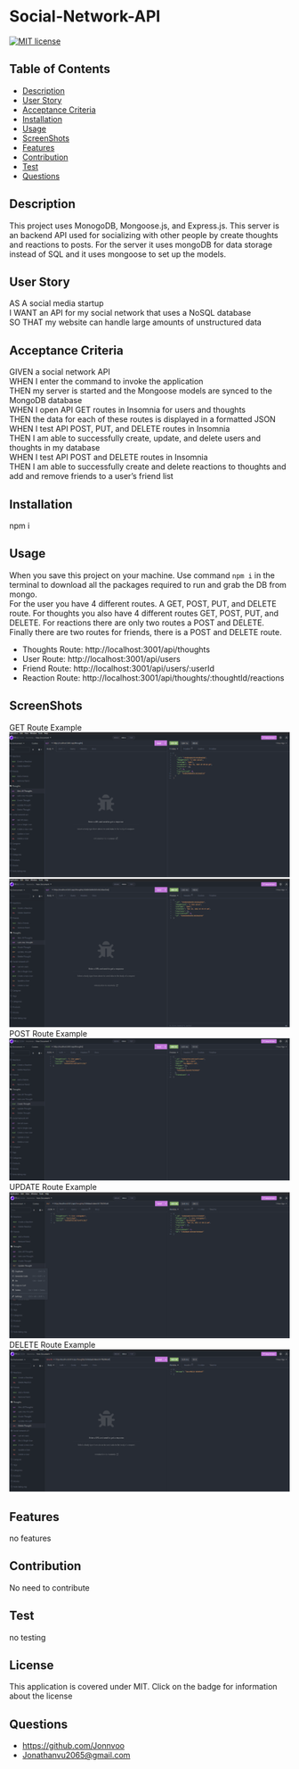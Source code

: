 # Social-Network-API

[![MIT license](https://img.shields.io/badge/License-MIT-blueviolet.svg)](https://choosealicense.com/licenses/mit/)

## Table of Contents 
- [Description](#description)
- [User Story](#user-story)
- [Acceptance Criteria](#user-story)
- [Installation](#Acceptance-Criteria)
- [Usage](#usage)
- [ScreenShots](#screenshots)
- [Features](#features)
- [Contribution](#contribution)
- [Test](#test)
- [Questions](#questions)


## Description
This project uses MonogoDB, Mongoose.js, and Express.js. This server is an backend API used for socializing with other people by create thoughts and reactions to posts. For the server it uses mongoDB for data storage instead of SQL and it uses mongoose to set up the models.

## User Story
AS A social media startup</br>
I WANT an API for my social network that uses a NoSQL database</br>
SO THAT my website can handle large amounts of unstructured data</br>

## Acceptance Criteria
GIVEN a social network API</br>
WHEN I enter the command to invoke the application</br>
THEN my server is started and the Mongoose models are synced to the MongoDB database</br>
WHEN I open API GET routes in Insomnia for users and thoughts</br>
THEN the data for each of these routes is displayed in a formatted JSON</br>
WHEN I test API POST, PUT, and DELETE routes in Insomnia</br>
THEN I am able to successfully create, update, and delete users and thoughts in my database</br>
WHEN I test API POST and DELETE routes in Insomnia</br>
THEN I am able to successfully create and delete reactions to thoughts and add and remove friends to a user’s friend list</br>


## Installation
npm i 

## Usage 
When you save this project on your machine. Use command `npm i` in the terminal to download all the packages required to run and grab the DB from mongo.</br>
For the user you have 4 different routes. A GET, POST, PUT, and DELETE route. For thoughts you also have 4 different routes GET, POST, PUT, and DELETE. For reactions there are only two routes a POST and DELETE. Finally there are two routes for friends, there is a POST and DELETE route.

 * Thoughts Route: http://localhost:3001/api/thoughts
 * User Route: http://localhost:3001/api/users 
 * Friend Route: http://localhost:3001/api/users/:userId
 * Reaction Route: http://localhost:3001/api/thoughts/:thoughtId/reactions

## ScreenShots
GET Route Example 
![ ScreenShot](./assets/GET%20Thoughts.PNG)
![ ScreenShot](./assets/Get%20a%20single%20thought.PNG)
POST Route Example 
![ ScreenShot](./assets/Create%20Thought.PNG)
UPDATE Route Example
![ ScreenShot](./assets/Update%20Thought.PNG)
DELETE Route Example
![ ScreenShot](./assets/Delete%20Thought.PNG)


## Features
no features

## Contribution
No need to contribute 

## Test 
no testing 

## License
 This application is covered under MIT. Click on the badge for information about the license


## Questions 
* https://github.com/Jonnvoo 
* Jonathanvu2065@gmail.com
